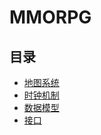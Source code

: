 MMORPG
========

目录
----

- [地图系统](doc/map.md)
- [时钟机制](doc/clock.md)
- [数据模型](doc/model.md)
- [接口](doc/api.md)
